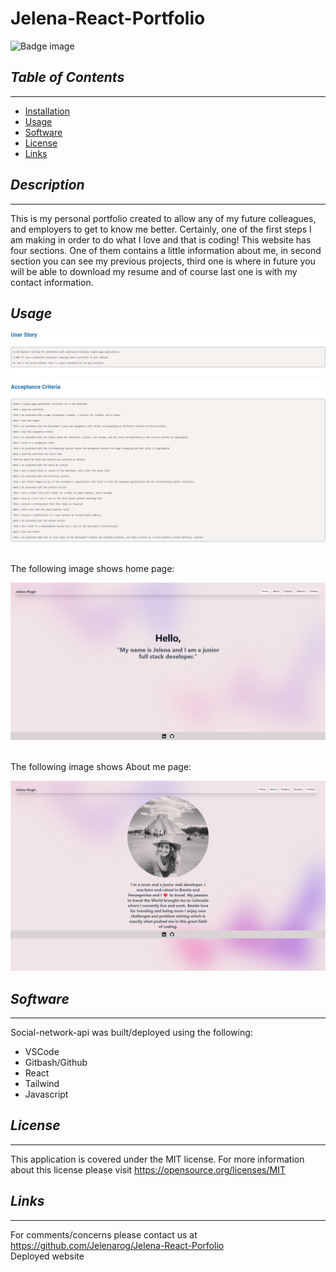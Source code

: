 # **Jelena-React-Portfolio**
![Badge image](https://img.shields.io/badge/license-MIT-green)


## *Table of Contents*
 ___
  - [Installation](#description)
  - [Usage](#usage)
  - [Software](#software)
  - [License](#license)
  - [Links](#links)

## *Description*
___
This is my personal portfolio created to allow any of my future colleagues, and employers to get to know me better. Certainly, one of the first steps I am making in order to do what I love and that is coding! This website has four sections. One of them  contains a little information about me, in second section you can see my previous projects, third one is where in future you will be able to download my resume and of course last one is with my contact information.
## *Usage*
![User-story](././src/Images/User-story.png)

<br>
The following image shows home page:


![Home](././src/Images/Home-page-portfolio.png)

<br>
The following image shows About me page:


![About-me](././src/Images/About-me.png)

## *Software*
___
Social-network-api was built/deployed using the following:
- VSCode
- Gitbash/Github
- React
- Tailwind
- Javascript

## *License*
___
This application is covered under the MIT license.
For more information about this license please visit https://opensource.org/licenses/MIT

## *Links*
___
For comments/concerns please contact us at https://github.com/Jelenarog/Jelena-React-Porfolio </br>
Deployed website


